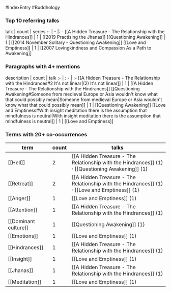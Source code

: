 #IndexEntry #Buddhology

### Top 10 referring talks
talk | count | series
:- | - |: -
[[A Hidden Treasure - The Relationship with the Hindrances]] | 1 | [[2019 Practising the Jhanas]]
[[Questioning Awakening]] | 1 | [[2014 November Solitary - Questioning Awakening]]
[[Love and Emptiness]] | 1 | [[2007 Lovingkindness and Compassion As a Path to Awakening]]

### Paragraphs with 4+ mentions
description | count | talk
:- | : - | :-
[[A Hidden Treasure - The Relationship with the Hindrances#2 It's not linear\|(2) It's not linear]] | 1 | [[A Hidden Treasure - The Relationship with the Hindrances]]
[[Questioning Awakening#Someone from medieval Europe or Asia wouldn't know what that could possibly mean\|Someone from medieval Europe or Asia wouldn't know what that could possibly mean]] | 1 | [[Questioning Awakening]]
[[Love and Emptiness#With insight meditation there is the assumption that mindfulness is neutral\|With insight meditation there is the assumption that mindfulness is neutral]] | 1 | [[Love and Emptiness]]

### Terms with 20+ co-occurrences
term | count | talks
-|-|-
[[Hell]] | 2 | <span class="counts">[[A Hidden Treasure - The Relationship with the Hindrances]] (1) · [[Questioning Awakening]] (1)</span> 
[[Retreat]] | 2 | <span class="counts">[[A Hidden Treasure - The Relationship with the Hindrances]] (1) · [[Love and Emptiness]] (1)</span> 
[[Anger]] | 1 | <span class="counts">[[Love and Emptiness]] (1)</span> 
[[Attention]] | 1 | <span class="counts">[[A Hidden Treasure - The Relationship with the Hindrances]] (1)</span> 
[[Dominant culture]] | 1 | <span class="counts">[[Questioning Awakening]] (1)</span> 
[[Emotions]] | 1 | <span class="counts">[[Love and Emptiness]] (1)</span> 
[[Hindrances]] | 1 | <span class="counts">[[A Hidden Treasure - The Relationship with the Hindrances]] (1)</span> 
[[Insight]] | 1 | <span class="counts">[[Love and Emptiness]] (1)</span> 
[[Jhanas]] | 1 | <span class="counts">[[A Hidden Treasure - The Relationship with the Hindrances]] (1)</span> 
[[Meditation]] | 1 | <span class="counts">[[Love and Emptiness]] (1)</span> 

